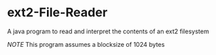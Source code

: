 # ext2-File-Reader
A java program to read and interpret the contents of an ext2 filesystem

*NOTE* This program assumes a blocksize of 1024 bytes
